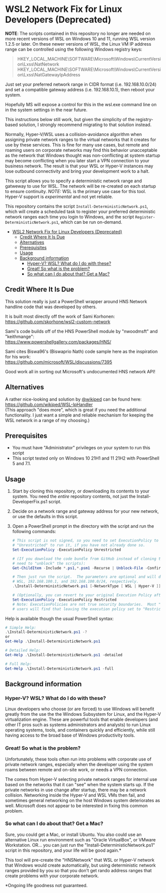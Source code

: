 # WSL2 Network Fix for Linux Developers (Deprecated)

**NOTE**: The scripts contained in this repository no longer are needed on more recent
versions of WSL on Windows 10 and 11, running WSL version 1.2.5 or later. On these
newer versions of WSL, the Linux VM IP address range can be controlled using the
following Windows registry keys:

> HKEY_LOCAL_MACHINE\SOFTWARE\Microsoft\Windows\CurrentVersion\Lxss\NatNetwork
> HKEY_LOCAL_MACHINE\SOFTWARE\Microsoft\Windows\CurrentVersion\Lxss\NatGatewayIpAddress

Just set your preferred network range in CIDR format (i.e. 192.168.10.0/24) and set a
compatible gateway address (i.e. 192.168.10.1), then reboot your system.

Hopefully MS will expose a control for this in the wsl.exe command line on in the system
settings in the near future.

This instructions below still work, but given the simplicity of the registry-based
solution, I strongly recommend migrating to that solution instead.

Normally, Hyper-V/WSL uses a collision-avoidance algorithm when assigning private
network ranges to the virtual networks that it creates for use by these services.
This is fine for many use cases, but remote and roaming users on corporate networks
may find this behavior unacceptable as the network that Windows thought was
non-conflicting at system startup may become conflicting when you later start a VPN
connection to your business network.  The result is that your WSL or Hyper-V instances
may lose outbound connectivity and bring your development work to a halt.

This script allows you to specify a deterministic network range and gatweway to use
for WSL.  The network will be re-created on each startup to ensure
continuity. _NOTE:_ WSL is the primary use case for this tool.  Hyper-V support is
_experimental_ and not yet reliable.

This repository contains the script `Install-DeterministicNetwork.ps1`, which will create
a scheduled task to register your preferred deterministic network ranges each time you
login to Windows, and the script `Register-DeterministicNetwork.ps1`, which can be run
on-demand.

- [WSL2 Network Fix for Linux Developers (Deprecated)](#wsl2-network-fix-for-linux-developers-deprecated)
  - [Credit Where It Is Due](#credit-where-it-is-due)
  - [Alternatives](#alternatives)
  - [Prerequisites](#prerequisites)
  - [Usage](#usage)
  - [Background information](#background-information)
    - [Hyper-V?  WSL?  What do I do with these?](#hyper-v--wsl--what-do-i-do-with-these)
    - [Great! So what is the problem?](#great-so-what-is-the-problem)
    - [So what can I do about that?  Get a Mac?](#so-what-can-i-do-about-that--get-a-mac)

## Credit Where It Is Due

This solution really is just a PowerShell wrapper around HNS Network handline code
that was developed by others.

It is built most directly off the work of Sami Korhonen:  
<https://github.com/skorhone/wsl2-custom-network>

Sami's code builds off of the HNS PowerShell module by "nwoodmsft" and "keithmange":  
<https://www.powershellgallery.com/packages/HNS/>

Sami cites Biswa96's (Biswaprio Nath) code sample here as the inspiration for his work:  
<https://github.com/microsoft/WSL/discussions/7395>

Good work all in sorting out Microsoft's undocumented HNS network API!

## Alternatives

A rather nice-looking and solution by [@wikiped](https://github.com/wikiped) can be found here:  
<https://github.com/wikiped/WSL-IpHandler>  
(This approach "does more", which is great if you need the additional functionality.  I
just want a simple and reliable mechanism for keeping the WSL network in a range of
my choosing.)

## Prerequisites

- You must have "Administrator" privileges on your system to run this script
- This script tested only on Windows 10 21H1 and 11 21H2 with PowerShell 5 and 7.1.

## Usage

1. Start by cloning this repository, or downloading its contents to your system.  You need the _entire_
repository contents, not just the Install-DeveloperFix.ps1 script.
2. Decide on a network range and gateway address for your new network, or use the defaults in this script.
3. Open a PowerShell prompt in the directory with the script and run the following commands:

    ```powershell
    # This script is not signed, so you need to set ExecutionPolicy to "RemoteSigned" or
    # "Unrestricted" to run it, if you have not already done so.
    Set-ExecutionPolicy -ExecutionPolicy Unrestricted

    # (If you download the code bundle from GitHub instead of cloning the repo, you may
    # need to "unblock" the scripts):
    Get-ChildItem -Include *.ps1,*.psm1 -Recurse | Unblock-File -Confirm:$false

    # Then just run the script.  The parameters are optional and will default to:
    # WSL, 192.168.100.1, and 192.168.100.0/24, respectively.
    .\Install-DeterministicNetwork.ps1 [-NetworkType [ WSL | Hyper-V ]] [-GatewayAddress "IP_ADDRESS" ] [-NetworkAddress "NetworkAddressCIDR"]

    # (Optionally, you can revert to your original Execution Policy after the installation.)
    Set-ExecutionPolicy -ExecutionPolicy Restricted
    # Note: ExecutionPolicies are not true security boundaries.  Most "serious" PowerShell
    # users will find that leaving the execution policy set to "Restricted" is impractcal at best.
    ```

Help is available though the usual PowerShell syntax:

```powershell
# Simple Help:
.\Install-DeterministicNetwork.ps1 -?
or
Get-Help .\Install-DeterministicNetwork.ps1

# Detailed Help:
Get-Help .\Install-DeterministicNetwork.ps1 -detailed

# Full Help:
Get-Help .\Install-DeterministicNetwork.ps1 -full
```

## Background information

### Hyper-V?  WSL?  What do I do with these?

Linux developers who choose (or are forced) to use Windows will benefit greatly
from the use the the Windows Subsystem for Linux, and the Hyper-V virtualization
engine.  These are powerful tools that enable developers (and other IT pros
such as systems administrators and analysts) to run Linux operating systems, tools, and
containers quickly and efficiently, while still having access to the broad base of
Windows productivity tools.

### Great! So what is the problem?

Unfortunately, these tools often run into problems with corporate use of
private network ranges, especially when the developer using the system roams
between remote and on-site work, or needs a VPN connection.

The comes from Hyper-V selecting private network ranges for internal use based
on the networks that it can "see" when the system starts up.  If the private networks
in use change after startup, there may be a network collision.  Networking inside
the Hyper-V and WSL VMs then fail, and sometimes general networking on the host
Windows system deteriorates as well.  Microsoft does not appear to be interested in
fixing this common problem.

### So what can I do about that?  Get a Mac?

Sure, you could get a Mac, or install Ubuntu.  You also could use an alternative Linux
run environment such as "Oracle VirtualBox", or VMware Workstation.  OR... you can just
run the "Install-DeterministicNetwork.ps1" script in this repository, and your life will be good again.*

This tool will pre-create the "HNSNetwork" that WSL or Hyper-V network that Windows would create
automatically, but using deterministic network ranges provided by you so that you don't get
rando address ranges that create problems with your corporate network.

*Ongoing life goodness not guaranteed.
